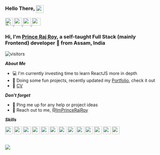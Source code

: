 ### Hello There, <img src="https://media.giphy.com/media/68eJ8puipVLpfJ8eUH/giphy.gif" height="25px" style="vertical-align:top;">

<a href="https://twitter.com/ImPrinceRajRoy" align="left">
    <img src="https://i.imgur.com/0iqUp84.png" width="25px" alt="Prince's Twitter">
</a>
<a href="https://www.linkedin.com/in/prince-raj-roy" align="left">
    <img src="https://i.imgur.com/zGnYi9r.png" width="25px">
</a>
<a href="https://www.instagram.com/princerajroy" align="left">
    <img src="https://i.imgur.com/zPFgizZ.png" width="25px">
</a>
<a href="mailto:princerajroy313@gmail.com">
    <img src="https://i.imgur.com/BZgdDKE.png?1" width="28px" height="25px">
</a>


### Hi, I'm [Prince Raj Roy](https://princerajroy.site/), a self-taught Full Stack (mainly Frontend) developer 🚀 from Assam, India

![visitors](https://visitor-badge.glitch.me/badge?page_id=princerajroy.princerajroy)

***About Me***

- 💻 I'm currently investing time to learn ReactJS more in depth
- 👀 Doing some fun projects, recently updated my [Portfolio](https://princerajroy.site/), check it out
- 📃 [CV](https://drive.google.com/file/d/1xLHIvxIGpB37G-Ks49nTtC5wVOMxJ4AE/view?usp=drive_open)

***Don't forget***
- 💬 Ping me up for any help or project ideas
- 💌 Reach out to me, [@ImPrinceRajRoy](https://twitter.com/ImPrinceRajRoy)

***Skills***

<code><img src="https://i.imgur.com/17zQsgl.png" height="25px"/></code>
<code><img src="https://i.imgur.com/lktcIaH.png" height="25px"/></code>
<code><img src="https://i.imgur.com/RCfOtqH.png" height="25px"/></code>
<code><img src="https://i.imgur.com/iRz1WZb.png?1" height="25px"/></code>
<code><img src="https://i.imgur.com/mHQmLFS.png" height="25px"/></code>
<code><img src="https://i.imgur.com/BhBvkMX.png" height="25px"/></code>
<code><img src="https://i.imgur.com/pl5UlTO.png" height="25px"/></code>
<code><img src="https://i.imgur.com/SxPZBR3.png" height="25px"/></code>
<code><img src="https://i.imgur.com/gufMgXF.png" height="25px"/></code>
<code><img src="https://i.imgur.com/7rckF5y.png" height="25px"/></code>
<code><img src="https://i.imgur.com/fyZ3m4E.png" height="25px"/></code>
<code><img src="https://i.imgur.com/W8uybny.png" height="25px"/></code>
<code><img src="https://i.imgur.com/uO29RS1.jpg" height="25px"/></code>

<br />

<img src="https://github-readme-stats.vercel.app/api?username=princerajroy&show_icons=true&theme=great-gatsby" />
